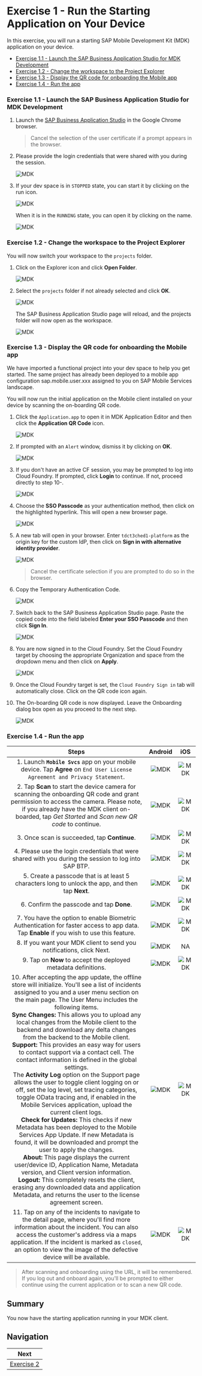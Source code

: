 
# Exercise 1 - Run the Starting Application on Your Device

In this exercise, you will run a starting SAP Mobile Development Kit (MDK) application on your device.

- [Exercise 1.1 - Launch the SAP Business Application Studio for MDK Development](#exercise-11---launch-the-sap-business-application-studio-for-mdk-development)
- [Exercise 1.2 - Change the workspace to the Project Explorer](#exercise-12---change-the-workspace-to-the-project-explorer)
- [Exercise 1.3 - Display the QR code for onboarding the Mobile app](#exercise-13---display-the-qr-code-for-onboarding-the-mobile-app)
- [Exercise 1.4 - Run the app](#exercise-14---run-the-app)

### Exercise 1.1 - Launch the SAP Business Application Studio for MDK Development

1. Launch the [SAP Business Application Studio](https://ad162-egls99xc.eu10cf.applicationstudio.cloud.sap/index.html) in the Google Chrome browser.

    > Cancel the selection of the user certificate if a prompt appears in the browser.

2. Please provide the login credentials that were shared with you during the session. 

    ![MDK](images/1.1.1.png)  

3. If your dev space is in `STOPPED` state, you can start it by clicking on the run icon.

    ![MDK](images/1.1.2.png)  

    When it is in the `RUNNING` state, you can open it by clicking on the name.    

    ![MDK](images/1.1.3.png) 

### Exercise 1.2 - Change the workspace to the Project Explorer

You will now switch your workspace to the `projects` folder.

1. Click on the Explorer icon and click **Open Folder**.

    ![MDK](images/1.2.1.png) 

2. Select the `projects` folder if not already selected and click **OK**.

    ![MDK](images/1.2.2.png) 

    The SAP Business Application Studio page will reload, and the projects folder will now open as the workspace. 

    ![MDK](images/1.2.3.png)      

### Exercise 1.3 - Display the QR code for onboarding the Mobile app

We have imported a functional project into your dev space to help you get started. The same project has already been deployed to a mobile app configuration sap.mobile.user.xxx assigned to you on SAP Mobile Services landscape. 

You will now run the initial application on the Mobile client installed on your device by scanning the on-boarding QR code. 

1. Click the `Application.app` to open it in MDK Application Editor and then click the **Application QR Code** icon.

    ![MDK](images/1.3.1.png)

2. If prompted with an `Alert` window, dismiss it by clicking on **OK**. 

    ![MDK](images/1.3.2.png)

3. If you don't have an active CF session, you may be prompted to log into Cloud Foundry. If prompted, click **Login** to continue. If not, proceed directly to step 10-.

    ![MDK](images/1.3.3.png)

4. Choose the **SSO Passcode** as your authentication method, then click on the highlighted hyperlink. This will open a new browser page.

    ![MDK](images/1.3.4.png)

5. A new tab will open in your browser. Enter  `tdct3ched1-platform` as the origin key for the custom IdP, then click on **Sign in with alternative identity provider**.

    ![MDK](images/1.3.5.png)

    >Cancel the certificate selection if you are prompted to do so in the browser.

6. Copy the Temporary Authentication Code.

    ![MDK](images/1.3.6.png)

7. Switch back to the SAP Business Application Studio page. Paste the copied code into the field labeled **Enter your SSO Passcode** and then click **Sign In**.

    ![MDK](images/1.3.7.png)

8. You are now signed in to the Cloud Foundry. Set the Cloud Foundry target by choosing the appropriate Organization and space from the dropdown menu and then click on **Apply**.

    ![MDK](images/1.3.8.png)

9. Once the Cloud Foundry target is set, the `Cloud Foundry Sign in` tab will automatically close. Click on the QR code icon again.
    
10. The On-boarding QR code is now displayed. Leave the Onboarding dialog box open as you proceed to the next step.

    ![MDK](images/1.3.9.png)

### Exercise 1.4 - Run the app
 
| Steps      | Android | iOS     |
| :---:        |    :----:   |  :---: |
| 1. Launch **`Mobile Svcs`** app on your mobile device. Tap **Agree** on `End User License Agreement and Privacy Statement`.      | ![MDK](images/1.4.1.png)       | ![MDK](images/1.4.2.png)   |
| 2. Tap **Scan** to start the device camera for scanning the onboarding QR code and grant permission to access the camera. Please note, if you already have the MDK client on-boarded, tap *Get Started* and *Scan new QR code* to continue.  | ![MDK](images/1.4.3.png)       | ![MDK](images/1.4.4.png)   |
| 3. Once scan is succeeded, tap **Continue**.   | ![MDK](images/1.4.5.png)       | ![MDK](images/1.4.6.png)   |
| 4. Please use the login credentials that were shared with you during the session to log into SAP BTP.  | ![MDK](images/1.4.7.png)     | ![MDK](images/1.4.8.png)  |
| 5. Create a passcode that is at least 5 characters long to unlock the app, and then tap **Next**.   | ![MDK](images/1.4.9.png)       | ![MDK](images/1.4.10.png)   |
| 6. Confirm the passcode and tap **Done**.   | ![MDK](images/1.4.11.png)       | ![MDK](images/1.4.12.png)   |
| 7. You have the option to enable Biometric Authentication for faster access to app data. Tap **Enable** if you wish to use this feature.  | ![MDK](images/1.4.13.png)       | ![MDK](images/1.4.14.png)   |
| 8. If you want your MDK client to send you notifications, click Next.  | ![MDK](images/1.4.15.png)       | NA |
| 9. Tap on **Now** to accept the deployed metadata definitions.   | ![MDK](images/1.4.16.png)       | ![MDK](images/1.4.17.png)   |
| 10. After accepting the app update, the offline store will initialize. You'll see a list of incidents assigned to you and a user menu section on the main page. The User Menu includes the following items. <br/> **Sync Changes:** This allows you to upload any local changes from the Mobile client to the backend and download any delta changes from the backend to the Mobile client. <br/> **Support:** This provides an easy way for users to contact support via a contact cell. The contact information is defined in the global settings. <br/>The **Activity Log** option on the Support page allows the user to toggle client logging on or off, set the log level, set tracing categories, toggle OData tracing and, if enabled in the Mobile Services application, upload the current client logs.<br/> **Check for Updates:** This checks if new Metadata has been deployed to the Mobile Services App Update. If new Metadata is found, it will be downloaded and prompt the user to apply the changes.<br/> **About:** This page displays the current user/device ID, Application Name, Metadata version, and Client version information.<br/> **Logout:**	This completely resets the client, erasing any downloaded data and application Metadata, and returns the user to the license agreement screen.     | ![MDK](images/1.4.18.png)       | ![MDK](images/1.4.19.png)   |
| 11. Tap on any of the incidents to navigate to the detail page, where you'll find more information about the incident. You can also access the customer's address via a maps application. If the incident is marked as `closed`, an option to view the image of the defective device will be available. | ![MDK](images/1.4.20.gif)       | ![MDK](images/1.4.21.gif)   |


>After scanning and onboarding using the URL, it will be remembered. If you log out and onboard again, you'll be prompted to either continue using the current application or to scan a new QR code.

## Summary

You now have the starting application running in your MDK client.

## Navigation

|  Next |
|---|
| [Exercise 2](../ex2/README.md) |